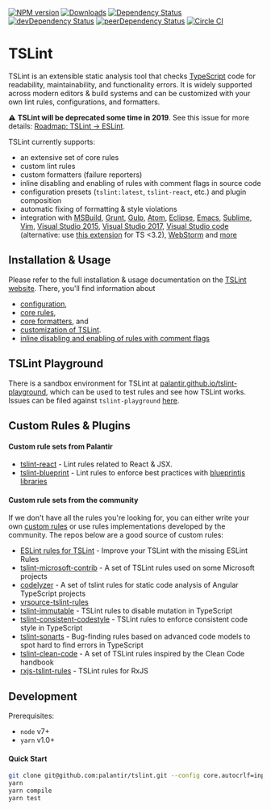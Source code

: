 [![NPM version](https://badge.fury.io/js/tslint.svg)](http://badge.fury.io/js/tslint)
[![Downloads](http://img.shields.io/npm/dm/tslint.svg)](https://npmjs.org/package/tslint)
[![Dependency Status](https://david-dm.org/palantir/tslint.svg)](https://david-dm.org/palantir/tslint)
[![devDependency Status](https://david-dm.org/palantir/tslint/dev-status.svg)](https://david-dm.org/palantir/tslint/?type=dev)
[![peerDependency Status](https://david-dm.org/palantir/tslint/peer-status.svg)](https://david-dm.org/palantir/tslint/?type=peer)
[![Circle CI](https://circleci.com/gh/palantir/tslint.svg?style=svg)](https://circleci.com/gh/palantir/tslint)

# TSLint

TSLint is an extensible static analysis tool that checks [TypeScript](https://github.com/Microsoft/TypeScript) code for readability, maintainability, and functionality errors. It is widely supported across modern editors & build systems and can be customized with your own lint rules, configurations, and formatters.

:warning: __TSLint will be deprecated some time in 2019__. See this issue for more details: [Roadmap: TSLint &rarr; ESLint](https://github.com/palantir/tslint/issues/4534).

TSLint currently supports:

-   an extensive set of core rules
-   custom lint rules
-   custom formatters (failure reporters)
-   inline disabling and enabling of rules with comment flags in source code
-   configuration presets (`tslint:latest`, `tslint-react`, etc.) and plugin composition
-   automatic fixing of formatting & style violations
-   integration with [MSBuild](https://github.com/joshuakgoldberg/tslint.msbuild), [Grunt](https://github.com/palantir/grunt-tslint), [Gulp](https://github.com/panuhorsmalahti/gulp-tslint), [Atom](https://github.com/AtomLinter/linter-tslint), [Eclipse](https://github.com/palantir/eclipse-tslint), [Emacs](https://www.flycheck.org/), [Sublime](https://packagecontrol.io/packages/SublimeLinter-contrib-tslint), [Vim](https://github.com/scrooloose/syntastic), [Visual Studio 2015](https://marketplace.visualstudio.com/items?itemName=MadsKristensen.WebAnalyzer), [Visual Studio 2017](https://marketplace.visualstudio.com/items?itemName=RichNewman.TypeScriptAnalyzer), [Visual Studio code](https://marketplace.visualstudio.com/items?itemName=ms-vscode.vscode-typescript-tslint-plugin) (alternative: use [this extension](https://marketplace.visualstudio.com/items?itemName=eg2.tslint) for TS <3.2), [WebStorm](https://www.jetbrains.com/webstorm/help/tslint.html) and [more](https://palantir.github.io/tslint/usage/third-party-tools/)

## Installation & Usage

Please refer to the full installation & usage documentation on the [TSLint website](https://palantir.github.io/tslint/). There, you'll find information about

-   [configuration](https://palantir.github.io/tslint/usage/configuration/),
-   [core rules](https://palantir.github.io/tslint/rules/),
-   [core formatters](https://palantir.github.io/tslint/formatters/), and
-   [customization of TSLint](https://palantir.github.io/tslint/develop/custom-rules/).
-   [inline disabling and enabling of rules with comment flags](https://palantir.github.io/tslint/usage/rule-flags/)

## TSLint Playground

There is a sandbox environment for TSLint at [palantir.github.io/tslint-playground](https://palantir.github.io/tslint-playground/), which can be used to test rules and see how TSLint works. Issues can be filed against `tslint-playground` [here](https://github.com/palantir/tslint-playground).

## Custom Rules & Plugins

#### Custom rule sets from Palantir

-   [tslint-react](https://github.com/palantir/tslint-react) - Lint rules related to React & JSX.
-   [tslint-blueprint](https://github.com/palantir/tslint-blueprint) - Lint rules to enforce best practices with [blueprintjs libraries](https://github.com/palantir/blueprint)

#### Custom rule sets from the community

If we don't have all the rules you're looking for, you can either write your own [custom rules](https://palantir.github.io/tslint/develop/custom-rules/) or use rules implementations developed by the community. The repos below are a good source of custom rules:

-   [ESLint rules for TSLint](https://github.com/buzinas/tslint-eslint-rules) - Improve your TSLint with the missing ESLint Rules
-   [tslint-microsoft-contrib](https://github.com/Microsoft/tslint-microsoft-contrib) - A set of TSLint rules used on some Microsoft projects
-   [codelyzer](https://github.com/mgechev/codelyzer) - A set of tslint rules for static code analysis of Angular TypeScript projects
-   [vrsource-tslint-rules](https://github.com/vrsource/vrsource-tslint-rules)
-   [tslint-immutable](https://github.com/jonaskello/tslint-immutable) - TSLint rules to disable mutation in TypeScript
-   [tslint-consistent-codestyle](https://github.com/ajafff/tslint-consistent-codestyle) - TSLint rules to enforce consistent code style in TypeScript
-   [tslint-sonarts](https://github.com/SonarSource/SonarTS) - Bug-finding rules based on advanced code models to spot hard to find errors in TypeScript
-   [tslint-clean-code](https://github.com/Glavin001/tslint-clean-code) - A set of TSLint rules inspired by the Clean Code handbook
-   [rxjs-tslint-rules](https://github.com/cartant/rxjs-tslint-rules) - TSLint rules for RxJS

## Development

Prerequisites:

-   `node` v7+
-   `yarn` v1.0+

#### Quick Start

```bash
git clone git@github.com:palantir/tslint.git --config core.autocrlf=input --config core.eol=lf
yarn
yarn compile
yarn test
```
